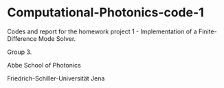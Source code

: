# Computational-Photonics-code-1

Codes and report for the homework project 1 - Implementation of a Finite-Difference Mode Solver.

Group 3.

Abbe School of Photonics

Friedrich-Schiller-Universität Jena
